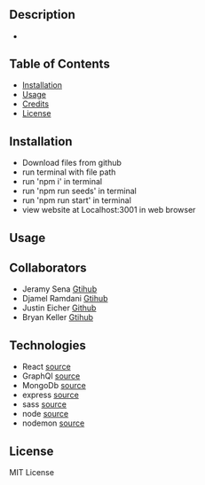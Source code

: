 # <P3-G03>
## Description
- 
    
## Table of Contents 
- [Installation](#installation)
- [Usage](#usage)
- [Credits](#credits)
- [License](#license)
    
## Installation
- Download files from github
- run terminal with file path
- run 'npm i' in terminal
- run 'npm run seeds' in terminal
- run 'npm run start' in terminal
- view website at Localhost:3001 in web browser
    
## Usage

## Collaborators
- Jeramy Sena [Gtihub](https://github.com/JeramySena)
- Djamel Ramdani [Gtihub](https://github.com/scorpiondz1999)
- Justin Eicher [Github](https://github.com/Justin-Eicher)
- Bryan Keller [Gtihub](https://github.com/kcbryan10)
    
## Technologies
- React [source](https://reactjs.org/)
- GraphQl [source](https://graphql.org/)
- MongoDb [source](https://www.mongodb.com/)
- express [source](https://expressjs.com/)
- sass [source](https://sass-lang.com/)
- node [source](https://nodejs.org/en/)
- nodemon [source](https://www.npmjs.com/package/nodemon)

    
## License
MIT License
